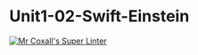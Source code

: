 # Unit1-02-Swift-Einstein
[![Mr Coxall's Super Linter](https://github.com/ICS4U-Programming-Zak-G/Unit1-02-Swift-Einstein/workflows/Mr%20Coxall's%20Super%20Linter/badge.svg)](https://github.com/ICS4U-Programming-Zak-G/Unit1-02-Swift-Einstein/actions/)
